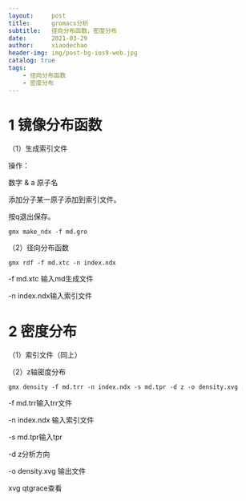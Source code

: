 ```yaml
---
layout:     post
title:      gromacs分析
subtitle:   径向分布函数，密度分布
date:       2021-03-29
author:     xiaodechao
header-img: img/post-bg-ios9-web.jpg
catalog: true
tags:
    - 径向分布函数
    - 密度分布
---
```

# 1 镜像分布函数 #

（1）生成索引文件

操作：

数字 & a 原子名

添加分子某一原子添加到索引文件。

按q退出保存。

    gmx make_ndx -f md.gro

（2）径向分布函数

    gmx rdf -f md.xtc -n index.ndx


-f md.xtc 输入md生成文件

-n index.ndx输入索引文件

# 2 密度分布 #

（1）索引文件（同上）

（2）z轴密度分布

    gmx density -f md.trr -n index.ndx -s md.tpr -d z -o density.xvg

-f md.trr输入trr文件

-n index.ndx 输入索引文件

-s md.tpr输入tpr

-d z分析方向

-o density.xvg 输出文件


xvg qtgrace查看